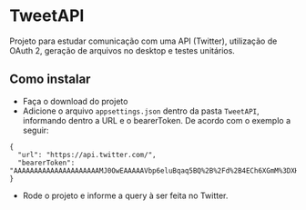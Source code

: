 # TweetAPI

Projeto para estudar comunicação com uma API (Twitter), utilização de OAuth 2, geração de arquivos no desktop e testes unitários.

## Como instalar
* Faça o download do projeto
* Adicione o arquivo `appsettings.json` dentro da pasta `TweetAPI`, informando dentro a URL e o bearerToken. De acordo com o exemplo a seguir:
```
{
  "url": "https://api.twitter.com/",
  "bearerToken": "AAAAAAAAAAAAAAAAAAAAAMJ0OwEAAAAAVbp6eluBqaq5BQ%2B%2Fd%2B4ECh6XGmM%3DXHyIfa9VAkAD6GXoycoqAdOtpHSJBojWi0L2O49Zocg39agCnF"
}
```
* Rode o projeto e informe a query à ser feita no Twitter.
